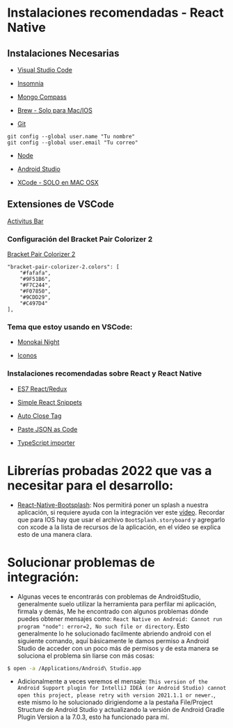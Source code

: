 # Instalaciones recomendadas - React Native

## Instalaciones Necesarias

* [Visual Studio Code](https://code.visualstudio.com/)

* [Insomnia](https://insomnia.rest/download)

* [Mongo Compass](https://www.mongodb.com/try/download/compass)

* [Brew - Solo para Mac/IOS](https://brew.sh/index_es)

* [Git](https://git-scm.com/)
```
git config --global user.name "Tu nombre"
git config --global user.email "Tu correo"
```

* [Node](https://nodejs.org/es/)

* [Android Studio](https://developer.android.com/studio)

* [XCode - SOLO en MAC OSX](https://apps.apple.com/ca/app/xcode/id497799835)


## Extensiones de VSCode
[Activitus Bar](https://marketplace.visualstudio.com/items?itemName=Gruntfuggly.activitusbar)

### Configuración del Bracket Pair Colorizer 2

[Bracket Pair Colorizer 2](https://marketplace.visualstudio.com/items?itemName=CoenraadS.bracket-pair-colorizer-2)
```
"bracket-pair-colorizer-2.colors": [
    "#fafafa",
    "#9F51B6",
    "#F7C244",
    "#F07850",
    "#9CDD29",
    "#C497D4"
],
```
### Tema que estoy usando en VSCode:

* [Monokai Night](https://marketplace.visualstudio.com/items?itemName=fabiospampinato.vscode-monokai-night)

* [Iconos](https://marketplace.visualstudio.com/items?itemName=PKief.material-icon-theme)

### Instalaciones recomendadas sobre React y React Native

* [ES7 React/Redux](https://marketplace.visualstudio.com/items?itemName=dsznajder.es7-react-js-snippets)

* [Simple React Snippets](https://marketplace.visualstudio.com/items?itemName=burkeholland.simple-react-snippets)

* [Auto Close Tag](https://marketplace.visualstudio.com/items?itemName=formulahendry.auto-close-tag)

* [Paste JSON as Code](https://marketplace.visualstudio.com/items?itemName=quicktype.quicktype)

* [TypeScript importer](https://marketplace.visualstudio.com/items?itemName=pmneo.tsimporter)


#
#
#

# Librerías probadas 2022 que vas a necesitar para el desarrollo:

* [React-Native-Bootsplash](https://github.com/zoontek/react-native-bootsplash): Nos permitirá poner un splash a nuestra aplicación, si requiere ayuda con la integración ver este [vídeo](https://www.youtube.com/watch?v=PlubOKfi46o). Recordar que para IOS hay que usar el archivo `BootSplash.storyboard` y agregarlo con xcode a la lista de recursos de la aplicación, en el vídeo se explica esto de una manera clara.


# Solucionar problemas de integración:

* Algunas veces te encontrarás con problemas de AndroidStudio, generalmente suelo utilizar la herramienta para perfilar mi aplicación, firmala y demás, Me he encontrado con algunos problemas dónde puedes obtener mensajes como:
 `React Native on Android: Cannot run program "node": error=2, No such file or directory`. Esto generalmente lo he solucionado facilmente abriendo android con el siguiente comando, aquí básicamente le damos permiso a Android Studio de acceder con un poco más de permisos y de esta manera se soluciona el problema sin liarse con más cosas:

```bash
$ open -a /Applications/Android\ Studio.app
```

* Adicionalmente a veces veremos el mensaje: ```This version of the Android Support plugin for IntelliJ IDEA (or Android Studio) cannot open this project, please retry with version 2021.1.1 or newer.```, este mismo lo he solucionado dirigiendome a la pestaña File/Project Structure de Android Studio y actualizando la versión de Android Gradle Plugin Version a la 7.0.3, esto ha funcionado para mí.
